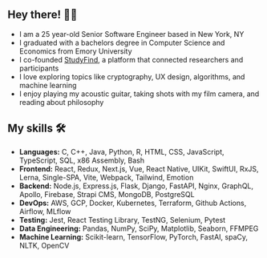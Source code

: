 ## Hey there! 👋🏼

- I am a 25 year-old Senior Software Engineer based in New York, NY
- I graduated with a bachelors degree in Computer Science and Economics from Emory University
- I co-founded [StudyFind](https://github.com/StudyFind), a platform that connected researchers and participants
- I love exploring topics like cryptography, UX design, algorithms, and machine learning
- I enjoy playing my acoustic guitar, taking shots with my film camera, and reading about philosophy

## My skills 🛠

- **Languages:** C, C++, Java, Python, R, HTML, CSS, JavaScript, TypeScript, SQL, x86 Assembly, Bash
- **Frontend:** React, Redux, Next.js, Vue, React Native, UIKit, SwiftUI, RxJS, Lerna, Single-SPA, Vite, Webpack, Tailwind, Emotion
- **Backend:** Node.js, Express.js, Flask, Django, FastAPI, Nginx, GraphQL, Apollo, Firebase, Strapi CMS, MongoDB, PostgreSQL
- **DevOps:** AWS, GCP, Docker, Kubernetes, Terraform, Github Actions, Airflow, MLflow
- **Testing:** Jest, React Testing Library, TestNG, Selenium, Pytest
- **Data Engineering:** Pandas, NumPy, SciPy, Matplotlib, Seaborn, FFMPEG
- **Machine Learning:** Scikit-learn, TensorFlow, PyTorch, FastAI, spaCy, NLTK, OpenCV
